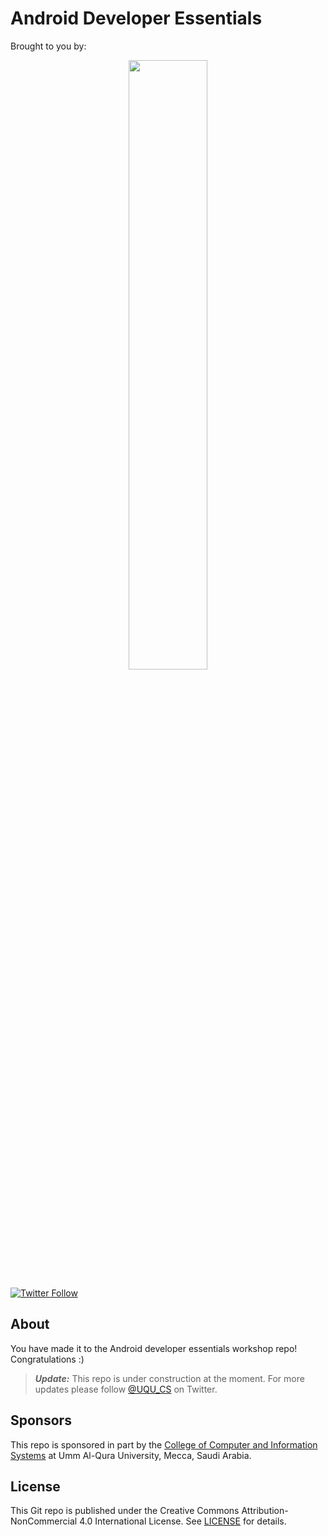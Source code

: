 # Android Developer Essentials

Brought to you by:
<div align="center"><img src="https://raw.github.com/youldash/iOS/master/Misc/CS%20B.png" width="50%" /></div>

[![Twitter Follow](https://img.shields.io/twitter/follow/youldash.svg?style=social?style=plastic)](https://twitter.com/youldash)

## About

You have made it to the Android developer essentials workshop repo! Congratulations :)

> ***Update:*** This repo is under construction at the moment. For more updates please follow [@UQU_CS](https://twitter.com/UQU_CS) on Twitter.

## Sponsors

This repo is sponsored in part by the [College of Computer and Information Systems](http://cis.uqu.edu.sa/) at Umm Al-Qura University, Mecca, Saudi Arabia.

## License

This Git repo is published under the Creative Commons Attribution-NonCommercial 4.0 International License. See [LICENSE](https://github.com/youldash/iOS/blob/master/LICENSE.md) for details.
